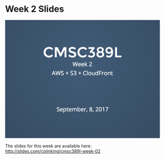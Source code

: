 # Week 2 Slides

[![Second Slide](../../media/slides/week-02.png)](http://slides.com/colinking/cmsc389l-week-02)

The slides for this week are available here: http://slides.com/colinking/cmsc389l-week-02
